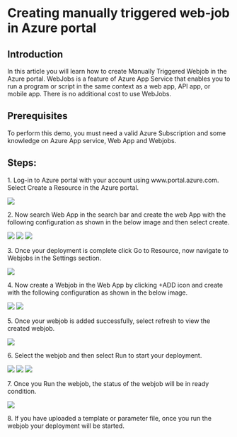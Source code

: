 <h1>Creating manually triggered web-job in Azure portal</h1>
<h2>Introduction</h2>
<p>In this article you will learn how to create Manually Triggered Webjob in the Azure portal. WebJobs is a feature of Azure App Service that enables you to run a program or script in the same context as a web app, API app, or mobile app. There is no additional cost to use WebJobs.</p>

<h2>Prerequisites</h2>
<p>To perform this demo, you must need a valid Azure Subscription and some knowledge on Azure App service, Web App and Webjobs.</p>

<h2>Steps:</h2>
<p>1. Log-in to Azure portal with your account using www.portal.azure.com. Select Create a Resource in the Azure portal.</p>
<img src="https://codesizzlergit.blob.core.windows.net/az203-2-001/1.png"/>
<p>2. Now search Web App in the search bar and create the web App with the following configuration as shown in the below image and then select create.</p>
<img src="https://codesizzlergit.blob.core.windows.net/az203-2-001/2.png"/>
<img src="https://codesizzlergit.blob.core.windows.net/az203-2-001/3.png"/>
<img src="https://codesizzlergit.blob.core.windows.net/az203-2-001/4.png"/>
<p>3. Once your deployment is complete click Go to Resource, now navigate to Webjobs in the Settings section.</p>
<img src="https://codesizzlergit.blob.core.windows.net/az203-2-001/5.png"/>
<p>4. Now create a Webjob in the Web App by clicking +ADD icon and create with the following configuration as shown in the below image.</p>
<img src="https://codesizzlergit.blob.core.windows.net/az203-2-001/6.png"/>
<img src="https://codesizzlergit.blob.core.windows.net/az203-2-001/7.png"/>
<p>5. Once your webjob is added successfully, select refresh to view the created webjob.</p>
<img src="https://codesizzlergit.blob.core.windows.net/az203-2-001/8.png"/>
<p>6. Select the webjob and then select Run to start your deployment.</p>
<img src="https://codesizzlergit.blob.core.windows.net/az203-2-001/9.png"/>
<img src="https://codesizzlergit.blob.core.windows.net/az203-2-001/10.png"/>
<img src="https://codesizzlergit.blob.core.windows.net/az203-2-001/11.png"/>
<p>7. Once you Run the webjob, the status of the webjob will be in ready condition.</p>
<img src="https://codesizzlergit.blob.core.windows.net/az203-2-001/12.png"/>
<p>8. If you have uploaded a template or parameter file, once you run the webjob your deployment will be started.</p>



